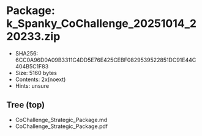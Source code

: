# Package: k_Spanky_CoChallenge_20251014_220233.zip

* SHA256: 6CC0A96D0A09B3311C4DD5E76E425CEBF0829539522851DC91E44C404B5C1F83
* Size:   5160 bytes
* Contents: 2x(noext)
* Hints:  unsure

## Tree (top)
- CoChallenge_Strategic_Package.md
- CoChallenge_Strategic_Package.pdf

